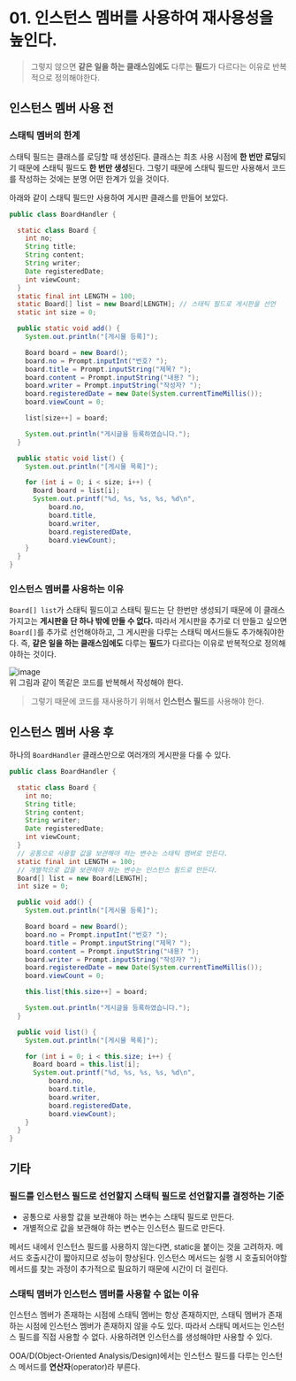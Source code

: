 # 01. 인스턴스 멤버를 사용하여 재사용성을 높인다.
> 그렇지 않으면 **같은 일을 하는 클래스임에도** 다루는 **필드**가 다르다는 이유로 반복적으로 정의해야한다.

## 인스턴스 멤버 사용 전
### 스태틱 멤버의 한계
스태틱 필드는 클래스를 로딩할 때 생성된다. 클래스는 최초 사용 시점에 **한 번만 로딩**되기 때문에 스태틱 필드도 **한 번만 생성**된다. 그렇기 때문에 스태틱 필드만 사용해서 코드를 작성하는 것에는 분명 어떤 한계가 있을 것이다.

아래와 같이 스태틱 필드만 사용하여 게시판 클래스를 만들어 보았다.

```java
public class BoardHandler {

  static class Board {
    int no;
    String title;
    String content;
    String writer;
    Date registeredDate;
    int viewCount;
  }
  static final int LENGTH = 100;
  static Board[] list = new Board[LENGTH]; // 스태틱 필드로 게시판을 선언
  static int size = 0;

  public static void add() {
    System.out.println("[게시물 등록]");

    Board board = new Board();
    board.no = Prompt.inputInt("번호? ");
    board.title = Prompt.inputString("제목? ");
    board.content = Prompt.inputString("내용? ");
    board.writer = Prompt.inputString("작성자? ");
    board.registeredDate = new Date(System.currentTimeMillis());
    board.viewCount = 0;

    list[size++] = board;

    System.out.println("게시글을 등록하였습니다.");
  }

  public static void list() {
    System.out.println("[게시물 목록]");

    for (int i = 0; i < size; i++) {
      Board board = list[i];
      System.out.printf("%d, %s, %s, %s, %d\n",
          board.no, 
          board.title, 
          board.writer, 
          board.registeredDate, 
          board.viewCount);
    }
  }
}

```

### 인스턴스 멤버를 사용하는 이유
`Board[] list`가 스태틱 필드이고 스태틱 필드는 단 한번만 생성되기 때문에 이 클래스 가지고는 **게시판을 단 하나 밖에 만들 수 없다.** 
따라서 게시판을 추가로 더 만들고 싶으면 `Board[]`를 추가로 선언해야하고, 그 게시판을 다루는 스태틱 메서드들도 추가해줘야한다. 
즉, **같은 일을 하는 클래스임에도** 다루는 **필드**가 다르다는 이유로 반복적으로 정의해야하는 것이다. 

![image](https://user-images.githubusercontent.com/68311318/148520928-643278bb-dda0-4c57-9585-6beec4e03ffd.png)  
위 그림과 같이 똑같은 코드를 반복해서 작성해야 한다.

> 그렇기 때문에 코드를 재사용하기 위해서 **인스턴스 필드**를 사용해야 한다.


## 인스턴스 멤버 사용 후
하나의 `BoardHandler` 클래스만으로 여러개의 게시판을 다룰 수 있다.

```java
public class BoardHandler {

  static class Board {
    int no;
    String title;
    String content;
    String writer;
    Date registeredDate;
    int viewCount;
  }
  // 공통으로 사용할 값을 보관해야 하는 변수는 스태틱 멤버로 만든다.
  static final int LENGTH = 100;
  // 개별적으로 값을 보관해야 하는 변수는 인스턴스 필드로 만든다.
  Board[] list = new Board[LENGTH];
  int size = 0;

  public void add() {
    System.out.println("[게시물 등록]");

    Board board = new Board();
    board.no = Prompt.inputInt("번호? ");
    board.title = Prompt.inputString("제목? ");
    board.content = Prompt.inputString("내용? ");
    board.writer = Prompt.inputString("작성자? ");
    board.registeredDate = new Date(System.currentTimeMillis());
    board.viewCount = 0;

    this.list[this.size++] = board;

    System.out.println("게시글을 등록하였습니다.");
  }

  public void list() {
    System.out.println("[게시물 목록]");

    for (int i = 0; i < this.size; i++) {
      Board board = this.list[i];
      System.out.printf("%d, %s, %s, %s, %d\n",
          board.no,
          board.title,
          board.writer,
          board.registeredDate,
          board.viewCount);
    }
  }
}

```

## 기타
### 필드를 인스턴스 필드로 선언할지 스태틱 필드로 선언할지를 결정하는 기준
- 공통으로 사용할 값을 보관해야 하는 변수는 스태틱 필드로 만든다.
- 개별적으로 값을 보관해야 하는 변수는 인스턴스 필드로 만든다.

메서드 내에서 인스턴스 필드를 사용하지 않는다면, static을 붙이는 것을 고려하자. 메서드 호출시간이 짧아지므로 성능이 향상된다. 인스턴스 메서드는 실행 시 호출되어야할 메서드를 찾는 과정이 추가적으로 필요하기 때문에 시간이 더 걸린다.

### 스태틱 맴버가 인스턴스 맴버를 사용할 수 없는 이유
인스턴스 멤버가 존재하는 시점에 스태틱 멤버는 항상 존재하지만, 스태틱 멤버가 존재하는 시점에 인스턴스 멤버가 존재하지 않을 수도 있다. 
따라서 스태틱 메서드는 인스턴스 필드를 직접 사용할 수 없다. 사용하려면 인스턴스를 생성해야만 사용할 수 있다.

OOA/D(Object-Oriented Analysis/Design)에서는 인스턴스 필드를 다루는 인스턴스 메서드를 **연산자**(operator)라 부른다.